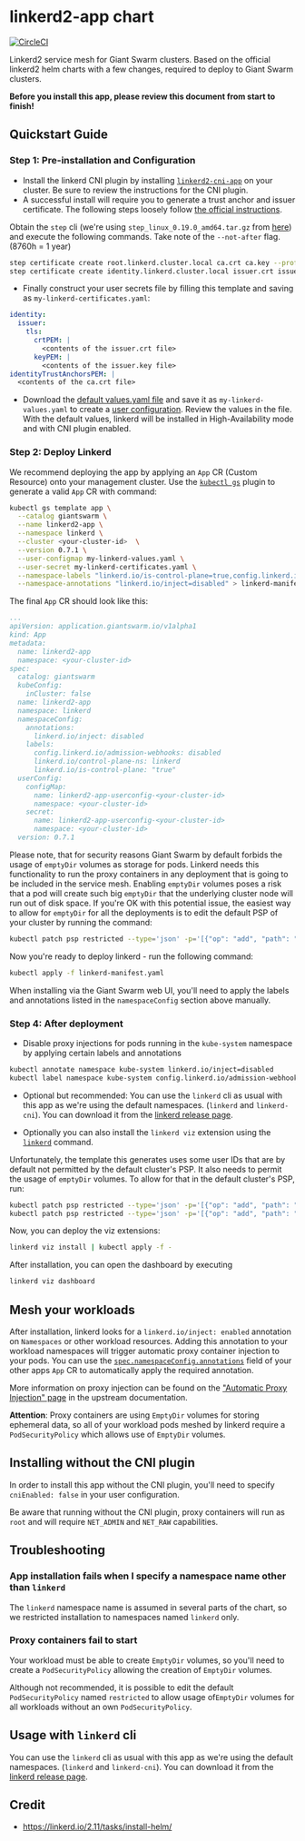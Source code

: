 # linkerd2-app chart

[![CircleCI](https://circleci.com/gh/giantswarm/linkerd2-app.svg?style=shield)](https://circleci.com/gh/giantswarm/linkerd2-app)

Linkerd2 service mesh for Giant Swarm clusters. Based on the official linkerd2 helm charts with a few changes, required to deploy to Giant Swarm clusters.

**Before you install this app, please review this document from start to finish!**

## Quickstart Guide

### Step 1: Pre-installation and Configuration

- Install the linkerd CNI plugin by installing [`linkerd2-cni-app`](https://github.com/giantswarm/linkerd2-cni-app) on your cluster. Be sure to review the instructions for the CNI plugin.
- A successful install will require you to generate a trust anchor and issuer certificate. The following steps loosely follow [the official instructions](https://linkerd.io/2.11/tasks/generate-certificates/).

Obtain the `step` cli (we're using `step_linux_0.19.0_amd64.tar.gz` from [here](https://github.com/smallstep/cli/releases/tag/v0.19.0)) and execute the following commands. Take note of the `--not-after` flag. (8760h = 1 year)

```bash
step certificate create root.linkerd.cluster.local ca.crt ca.key --profile root-ca --no-password --insecure --not-after=8760h
step certificate create identity.linkerd.cluster.local issuer.crt issuer.key --profile intermediate-ca --not-after=8760h --no-password --insecure --ca ca.crt --ca-key ca.key
```

- Finally construct your user secrets file by filling this template and saving as `my-linkerd-certificates.yaml`:

```yaml
identity:
  issuer:
    tls:
      crtPEM: |
        <contents of the issuer.crt file>
      keyPEM: |
        <contents of the issuer.key file>
identityTrustAnchorsPEM: |
  <contents of the ca.crt file>
```

- Download the [default values.yaml file](helm/linkerd2-app/values.yaml) and save it as `my-linkerd-values.yaml` to create a [user configuration](https://docs.giantswarm.io/app-platform/app-configuration/). Review the values in the file. With the default values, linkerd will be installed in High-Availability mode and with CNI plugin enabled.

### Step 2: Deploy Linkerd

We recommend deploying the app by applying an `App` CR (Custom Resource) onto your management cluster. Use the [`kubectl gs`](https://docs.giantswarm.io/ui-api/kubectl-gs/) plugin to generate a valid `App` CR with command:

```bash
kubectl gs template app \
  --catalog giantswarm \
  --name linkerd2-app \
  --namespace linkerd \
  --cluster <your-cluster-id>  \
  --version 0.7.1 \
  --user-configmap my-linkerd-values.yaml \
  --user-secret my-linkerd-certificates.yaml \
  --namespace-labels "linkerd.io/is-control-plane=true,config.linkerd.io/admission-webhooks=disabled,linkerd.io/control-plane-ns=linkerd" \
  --namespace-annotations "linkerd.io/inject=disabled" > linkerd-manifest.yaml
```

The final `App` CR should look like this:

```yaml
...
apiVersion: application.giantswarm.io/v1alpha1
kind: App
metadata:
  name: linkerd2-app
  namespace: <your-cluster-id>
spec:
  catalog: giantswarm
  kubeConfig:
    inCluster: false
  name: linkerd2-app
  namespace: linkerd
  namespaceConfig:
    annotations:
      linkerd.io/inject: disabled
    labels:
      config.linkerd.io/admission-webhooks: disabled
      linkerd.io/control-plane-ns: linkerd
      linkerd.io/is-control-plane: "true"
  userConfig:
    configMap:
      name: linkerd2-app-userconfig-<your-cluster-id>
      namespace: <your-cluster-id>
    secret:
      name: linkerd2-app-userconfig-<your-cluster-id>
      namespace: <your-cluster-id>
  version: 0.7.1
```

Please note, that for security reasons Giant Swarm by default forbids the usage of
`emptyDir` volumes as storage for pods. Linkerd needs this functionality to run the proxy containers in any deployment that is going to be included in
the service mesh. Enabling `emptyDir` volumes poses a risk that a pod will create
such big `emptyDir` that the underlying cluster node will run out of disk space.
If you're OK with this potential issue, the easiest way to allow for `emptyDir`
for all the deployments is to edit the default PSP of your cluster by running the
command:

```bash
kubectl patch psp restricted --type='json' -p='[{"op": "add", "path": "/spec/volumes/-", "value": "emptyDir"}]'
```

Now you're ready to deploy linkerd - run the following command:

```bash
kubectl apply -f linkerd-manifest.yaml
```

When installing via the Giant Swarm web UI, you'll need to apply the labels
and annotations listed in the `namespaceConfig` section above manually.

### Step 4: After deployment

- Disable proxy injections for pods running in the `kube-system` namespace by applying certain labels and annotations

```bash
kubectl annotate namespace kube-system linkerd.io/inject=disabled
kubectl label namespace kube-system config.linkerd.io/admission-webhooks=disabled
```

- Optional but recommended: You can use the `linkerd` cli as usual with this app as we're using the default namespaces. (`linkerd` and `linkerd-cni`). You can download it from the [linkerd release page](https://github.com/linkerd/linkerd2/releases/tag/stable-2.11.2).

- Optionally you can also install the `linkerd viz` extension using the [`linkerd`](#usage-with-linkerd-cli) command.

Unfortunately, the template this generates uses some user IDs that are by default
not permitted by the default cluster's PSP. It also needs to permit the usage
of `emptyDir` volumes. To allow for that in the default cluster's PSP, run:

```bash
kubectl patch psp restricted --type='json' -p='[{"op": "add", "path": "/spec/volumes/-", "value": "emptyDir"}]' # if you haven't done this before
kubectl patch psp restricted --type='json' -p='[{"op": "add", "path": "/spec/volumes/-", "value": "emptyDir"},{"op": "replace", "path":"/spec/runAsUser/ranges/0/min", "value": 472}]' # grafana from 'linkerd viz' uses UID 472
```

Now, you can deploy the viz extensions:

```bash
linkerd viz install | kubectl apply -f -
```

After installation, you can open the dashboard by executing

```bash
linkerd viz dashboard
```

## Mesh your workloads

After installation, linkerd looks for a `linkerd.io/inject: enabled` annotation on `Namespaces` or other workload resources. Adding this annotation to your workload namespaces will trigger automatic proxy container injection to your pods. You can use the [`spec.namespaceConfig.annotations`](https://docs.giantswarm.io/app-platform/namespace-configuration/) field of your other apps `App` CR to automatically apply the required annotation.

More information on proxy injection can be found on the ["Automatic Proxy Injection" page](https://linkerd.io/2.11/features/proxy-injection/) in the upstream documentation.

**Attention**: Proxy containers are using `EmptyDir` volumes for storing ephemeral data, so all of your workload pods meshed by linkerd require a `PodSecurityPolicy` which allows use of `EmptyDir` volumes.

## Installing without the CNI plugin

In order to install this app without the CNI plugin, you'll need to specify `cniEnabled: false` in your user configuration.

Be aware that running without the CNI plugin, proxy containers will run as `root` and will require `NET_ADMIN` and `NET_RAW` capabilities.

## Troubleshooting

### App installation fails when I specify a namespace name other than `linkerd`

The `linkerd` namespace name is assumed in several parts of the chart, so we restricted installation to namespaces named `linkerd` only.

### Proxy containers fail to start

Your workload must be able to create `EmptyDir` volumes, so you'll need to create a `PodSecurityPolicy` allowing the creation of `EmptyDir` volumes.

Although not recommended, it is possible to edit the default `PodSecurityPolicy` named `restricted` to allow usage of`EmptyDir` volumes for all workloads without an own `PodSecurityPolicy`.

## Usage with `linkerd` cli

You can use the `linkerd` cli as usual with this app as we're using the default namespaces. (`linkerd` and `linkerd-cni`). You can download it from the [linkerd release page](https://github.com/linkerd/linkerd2/releases/tag/stable-2.11.2).

## Credit

- <https://linkerd.io/2.11/tasks/install-helm/>
